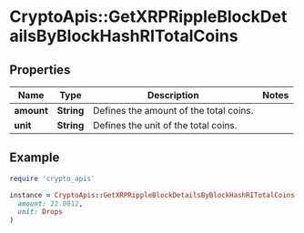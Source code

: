 # CryptoApis::GetXRPRippleBlockDetailsByBlockHashRITotalCoins

## Properties

| Name | Type | Description | Notes |
| ---- | ---- | ----------- | ----- |
| **amount** | **String** | Defines the amount of the total coins. |  |
| **unit** | **String** | Defines the unit of the total coins. |  |

## Example

```ruby
require 'crypto_apis'

instance = CryptoApis::GetXRPRippleBlockDetailsByBlockHashRITotalCoins.new(
  amount: 22.0012,
  unit: Drops
)
```


